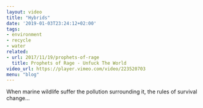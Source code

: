 ```yaml
---
layout: video
title: "Hybrids"
date: '2019-01-03T23:24:12+02:00'
tags:
- environment
- recycle
- water
related:
- url: 2017/11/19/prophets-of-rage
  title: Prophets of Rage - Unfuck The World
video_url: https://player.vimeo.com/video/223520703
menu: "blog"
---
```

When marine wildlife suffer the pollution surrounding it, the rules of survival change...
